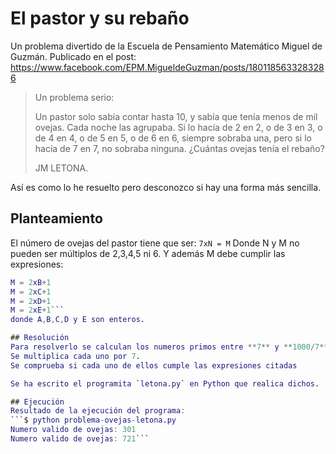 # El pastor y su rebaño

Un problema divertido de la Escuela de Pensamiento Matemático Miguel de Guzmán.
Publicado en el post: https://www.facebook.com/EPM.MigueldeGuzman/posts/1801185633283286
  
> Un problema serio:
>
> Un pastor solo sabía contar hasta 10, y sabía que tenía menos de mil ovejas. Cada noche las agrupaba. Si lo hacía de 2 en 2, o de 3 en 3, o de 4 en 4, o de 5 en 5, o de 6 en 6, siempre sobraba una, pero si lo hacía de 7 en 7, no sobraba ninguna. ¿Cuántas ovejas tenía el rebaño?
>
> JM LETONA.

Así es como lo he resuelto pero desconozco si hay una forma más sencilla.

## Planteamiento
El número de ovejas del pastor tiene que ser: `7xN = M`
Donde N y M no pueden ser múltiplos de 2,3,4,5 ni 6.
Y además M debe cumplir las expresiones:
```M = 2xA+1
M = 2xB+1
M = 2xC+1
M = 2xD+1
M = 2xE+1```
donde A,B,C,D y E son enteros.

## Resolución
Para resolverlo se calculan los numeros primos entre **7** y **1000/7**.
Se multiplica cada uno por 7.
Se comprueba si cada uno de ellos cumple las expresiones citadas

Se ha escrito el programita `letona.py` en Python que realica dichos.

## Ejecución
Resultado de la ejecución del programa:
```$ python problema-ovejas-letona.py 
Numero valido de ovejas: 301
Numero valido de ovejas: 721```
